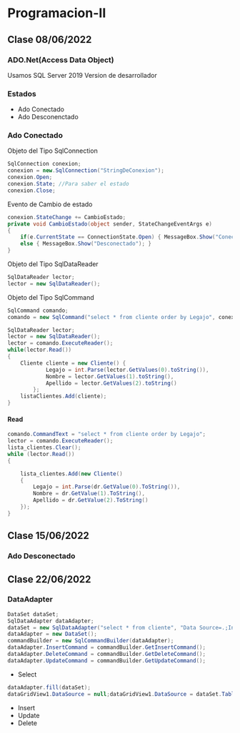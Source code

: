 # Programacion-II
## Clase 08/06/2022
### ADO.Net(Access Data Object)
Usamos SQL Server 2019 Version de desarrollador
### Estados
+ Ado Conectado
+ Ado Desconenctado
### Ado Conectado
Objeto del Tipo SqlConnection
```csharp
SqlConnection conexion;
conexion = new.SqlConnection("StringDeConexion");
conexion.Open;
conexion.State; //Para saber el estado
conexion.Close;
```
Evento de Cambio de estado
```csharp
conexion.StateChange += CambioEstado;
private void CambioEstado(object sender, StateChangeEventArgs e)
{
    if(e.CurrentState == ConnectionState.Open) { MessageBox.Show("Conectado"); }
    else { MessageBox.Show("Desconectado"); } 
}
```
Objeto del Tipo SqlDataReader
```csharp
SqlDataReader lector;
lector = new SqlDataReader();
```
Objeto del Tipo SqlCommand
```csharp
SqlCommand comando;
comando = new SqlCommand("select * from cliente order by Legajo", conexion);
```
```csharp
SqlDataReader lector;
lector = new SqlDataReader();
lector = comando.ExecuteReader();
while(lector.Read())
{
    Cliente cliente = new Cliente() {
            Legajo = int.Parse(lector.GetValues(0).toString()), 
            Nombre = lector.GetValues(1).toString(),
            Apellido = lector.GetValues(2).toString()
        };
    listaClientes.Add(cliente);
}
```
#### Read
```csharp
comando.CommandText = "select * from cliente order by Legajo";
lector = comando.ExecuteReader();
lista_clientes.Clear();
while (lector.Read())
{

    lista_clientes.Add(new Cliente()
    {
        Legajo = int.Parse(dr.GetValue(0).ToString()),
        Nombre = dr.GetValue(1).ToString(),
        Apellido = dr.GetValue(2).ToString()
    });
}
```
## Clase 15/06/2022
### Ado Desconectado

## Clase 22/06/2022
### DataAdapter
```csharp
DataSet dataSet;
SqlDataAdapter dataAdapter;
dataSet = new SqlDataAdapter("select * from cliente", "Data Source=.;Initial Catalog=Personas;Integrated Security=True");
dataAdapter = new DataSet();
commandBuilder = new SqlCommandBuilder(dataAdapter);
dataAdapter.InsertCommand = commandBuilder.GetInsertCommand();
dataAdapter.DeleteCommand = commandBuilder.GetDeleteCommand();
dataAdapter.UpdateCommand = commandBuilder.GetUpdateCommand();
```
* Select
```csharp
dataAdapter.fill(dataSet);
dataGridView1.DataSource = null;dataGridView1.DataSource = dataSet.Tables[0];
```
* Insert
* Update
* Delete
